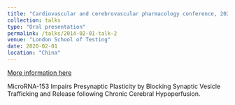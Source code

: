 ```yaml
---
title: "Cardiovascular and cerebrovascular pharmacology conference, 2020"
collection: talks
type: "Oral presentation"
permalink: /talks/2014-02-01-talk-2
venue: "London School of Testing"
date: 2020-02-01
location: "China"
---
```


[More information here](http://example2.com)

MicroRNA-153 Impairs Presynaptic Plasticity by Blocking Synaptic Vesicle Trafficking and Release following Chronic Cerebral Hypoperfusion.
